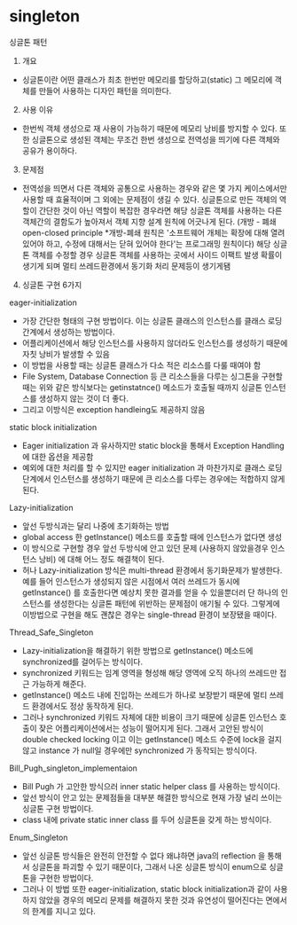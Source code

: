 # singleton
싱글톤 패턴

1. 개요
 - 싱글톤이란 어떤 클래스가 최초 한번만 메모리를 할당하고(static) 그 메모리에 객체를 만들어 사용하는 디자인 패턴을 의미한다.
 
2. 사용 이유 
 - 한번씩 객체 생성으로 재 사용이 가능하기 때문에 메모리 낭비를 방지할 수 있다. 
   또한 싱글톤으로 생성된 객체는 무조건 한번 생성으로 전역성을 띄기에 다른 객체와 공유가 용이하다.

3. 문제점
 - 전역성을 띄면서 다른 객체와 공통으로 사용하는 경우와 같은 몇 가지 케이스에서만 사용할 때 효율적이며 그 외에는 문제점이 생길 수 있다.
 싱글톤으로 만든 객체의 역할이 간단한 것이 아닌 역할이 복잡한 경우라면 해당 싱글톤 객체를 사용하는 다른 객체간의 결함도가 높아져서 
 객체 지향 설계 원칙에 어긋나게 된다.
 (개방 - 폐쇄 open-closed principle *개방-폐쇄 원칙은 '소프트웨어 개체는 확장에 대해 열려 있어야 하고, 수정에 대해서는 닫혀 있어야 한다'는 프로그래밍 원칙이다)
 해당 싱글톤 객체를 수정할 경우 싱글톤 객체를 사용하는 곳에서 사이드 이팩트 발생 확률이 생기게 되며 멀티 쓰레드환경에서 동기화 처리 문제등이 생기게됌
 
 
4. 싱글톤 구현 6가지
 
 eager-initialization
 - 가장 간단한 형태의 구현 방법이다. 이는 싱글톤 클래스의 인스턴스를 클래스 로딩 간계에서 생성하는 방법이다.
 - 어플리케이션에서 해당 인스턴스를 사용하지 않더라도 인스턴스를 생성하기 때문에 자칫 낭비가 발생할 수 있음
 - 이 방법을 사용할 때는 싱글톤 클래스가 다소 적은 리소스를 다룰 때여야 함
 - File System, Database Connection 등 큰 리소스들을 다루는 싱그톤을 구현할 때는 위와 같은 방식보다는 getinstatnce() 메소드가 호출될 때까지
싱글톤 인스턴스를 생성하지 않는 것이 더 좋다.
 - 그리고 이방식은 exception handleing도 제공하지 않음
 
 static block initialization 
 -  Eager initialization 과 유사하지만 static block을 통해서 Exception Handling 에 대한 옵션을 제공함 
 -  예외에 대한 처리를 할 수 있지만 eager initialization 과 마찬가지로 클래스 로딩 단계에서 인스턴스를 생성하기 때문에 큰 리소스를 다루는 경우에는 적합하지 않게 된다.
 
 Lazy-initialization
 - 앞선 두방식과는 달리 나중에 초기화하는 방법
 - global access 한 getInstance() 메소드를 호출할 때에 인스턴스가 없다면 생성 
 - 이 방식으로 구현할 경우 앞선 두방식에 안고 있던 문제 (사용하지 않았을경우 인스턴스 낭비) 에 대해 어느 정도 해결책이 된다.
 - 허나 Lazy-initialization 방식은 multi-thread 환경에서 동기화문제가 발생한다.
 예를 들어 인스턴스가 생성되지 않은 시점에서 여러 쓰레드가 동시에 getInstance() 를 호출한다면 예상치 못한 결과를 얻을 수 있을뿐더러
 단 하나의 인스턴스를 생성한다는 싱글톤 패턴에 위반하는 문제점이 애기될 수 있다. 그렇게에 이방법으로 구현을 해도 괜찮은 경우는 single-thread 환경이 보장됐을 때이다.
 
Thread_Safe_Singleton
- Lazy-initialization을 해결하기 위한 방법으로 getInstance() 메소드에 synchronized를 걸어두는 방식이다.
- synchronized 키워드는 임계 영역을 형성해 해당 영역에 오직 하나의 쓰레드만 접근 가능하게 해준다.
- getInstance() 메소드 내에 진입하는 쓰레드가 하나로 보장받기 때문에 멀티 쓰레드 환경에서도 정상 동작하게 된다. 
- 그러나 synchronized 키워드 자체에 대한 비용이 크기 때문에 싱글톤 인스턴스 호출이 잦은 어플리케이션에서는 성능이 떨어지게 된다.
 그래서 고안된 방식이 double checked locking 이고 이는 getInstance() 메소드 수준에 lock을 걸지 않고 instance 가 null일 경우에만 synchronized 가 동작되는 방식이다.

Bill_Pugh_singleton_implementaion
- Bill Pugh 가 고안한 방식으러 inner static helper class 를 사용하는 방식이다.
- 앞선 방식이 안고 있는 문제점들을 대부분 해결한 방식으로 현재 가장 널리 쓰이는 싱글톤 구현 방법이다.
- class 내에 private static inner class 를 두어 싱글톤을 갖게 하는 방식이다.

Enum_Singleton
- 앞선 싱글톤 방식들은 완전히 안전할 수 없다 왜냐하면 java의 reflection 을 통해서 싱글톤을 파괴할 수 있기 때문이다,
 그래서 나온 싱글톤 방식이 enum으로 싱글톤을 구현한 방법이다.
- 그러나 이 방법 또한 eager-initialization, static block initialization과 같이 
 사용하지 않았을 경우의 메모리 문제를 해결하지 못한 것과 유연성이 떨어진다는 면에서의 한계를 지니고 있다.

